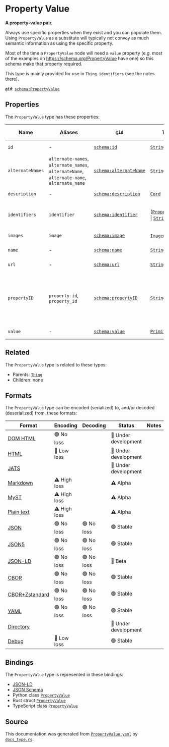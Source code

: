 # Property Value

**A property-value pair.**

Always use specific properties when they exist and you can populate them.
Using `PropertyValue` as a substitute will typically not convey as much semantic
information as using the specific property.

Most of the time a `PropertyValue` node will need a `value` property
(e.g. most of the examples on https://schema.org/PropertyValue have one)
so this schema make that property required.

This type is mainly provided for use in `Thing.identifiers` (see the notes there).


**`@id`**: [`schema:PropertyValue`](https://schema.org/PropertyValue)

## Properties

The `PropertyValue` type has these properties:

| Name             | Aliases                                                                                   | `@id`                                                      | Type                                                                                                                                                                                                                  | Description                                                                    | Inherited from                                                                                   |
| ---------------- | ----------------------------------------------------------------------------------------- | ---------------------------------------------------------- | --------------------------------------------------------------------------------------------------------------------------------------------------------------------------------------------------------------------- | ------------------------------------------------------------------------------ | ------------------------------------------------------------------------------------------------ |
| `id`             | -                                                                                         | [`schema:id`](https://schema.org/id)                       | [`String`](https://github.com/stencila/stencila/blob/main/docs/reference/schema/data/string.md)                                                                                                                       | The identifier for this item.                                                  | [`Entity`](https://github.com/stencila/stencila/blob/main/docs/reference/schema/other/entity.md) |
| `alternateNames` | `alternate-names`, `alternate_names`, `alternateName`, `alternate-name`, `alternate_name` | [`schema:alternateName`](https://schema.org/alternateName) | [`String`](https://github.com/stencila/stencila/blob/main/docs/reference/schema/data/string.md)*                                                                                                                      | Alternate names (aliases) for the item.                                        | [`Thing`](https://github.com/stencila/stencila/blob/main/docs/reference/schema/other/thing.md)   |
| `description`    | -                                                                                         | [`schema:description`](https://schema.org/description)     | [`Cord`](https://github.com/stencila/stencila/blob/main/docs/reference/schema/data/cord.md)                                                                                                                           | A description of the item.                                                     | [`Thing`](https://github.com/stencila/stencila/blob/main/docs/reference/schema/other/thing.md)   |
| `identifiers`    | `identifier`                                                                              | [`schema:identifier`](https://schema.org/identifier)       | ([`PropertyValue`](https://github.com/stencila/stencila/blob/main/docs/reference/schema/other/property-value.md) \| [`String`](https://github.com/stencila/stencila/blob/main/docs/reference/schema/data/string.md))* | Any kind of identifier for any kind of Thing.                                  | [`Thing`](https://github.com/stencila/stencila/blob/main/docs/reference/schema/other/thing.md)   |
| `images`         | `image`                                                                                   | [`schema:image`](https://schema.org/image)                 | [`ImageObject`](https://github.com/stencila/stencila/blob/main/docs/reference/schema/works/image-object.md)*                                                                                                          | Images of the item.                                                            | [`Thing`](https://github.com/stencila/stencila/blob/main/docs/reference/schema/other/thing.md)   |
| `name`           | -                                                                                         | [`schema:name`](https://schema.org/name)                   | [`String`](https://github.com/stencila/stencila/blob/main/docs/reference/schema/data/string.md)                                                                                                                       | The name of the item.                                                          | [`Thing`](https://github.com/stencila/stencila/blob/main/docs/reference/schema/other/thing.md)   |
| `url`            | -                                                                                         | [`schema:url`](https://schema.org/url)                     | [`String`](https://github.com/stencila/stencila/blob/main/docs/reference/schema/data/string.md)                                                                                                                       | The URL of the item.                                                           | [`Thing`](https://github.com/stencila/stencila/blob/main/docs/reference/schema/other/thing.md)   |
| `propertyID`     | `property-id`, `property_id`                                                              | [`schema:propertyID`](https://schema.org/propertyID)       | [`String`](https://github.com/stencila/stencila/blob/main/docs/reference/schema/data/string.md)                                                                                                                       | A commonly used identifier for the characteristic represented by the property. | -                                                                                                |
| `value`          | -                                                                                         | [`schema:value`](https://schema.org/value)                 | [`Primitive`](https://github.com/stencila/stencila/blob/main/docs/reference/schema/data/primitive.md)                                                                                                                 | The value of the property.                                                     | -                                                                                                |

## Related

The `PropertyValue` type is related to these types:

- Parents: [`Thing`](https://github.com/stencila/stencila/blob/main/docs/reference/schema/other/thing.md)
- Children: none

## Formats

The `PropertyValue` type can be encoded (serialized) to, and/or decoded (deserialized) from, these formats:

| Format                                                                                               | Encoding     | Decoding  | Status              | Notes |
| ---------------------------------------------------------------------------------------------------- | ------------ | --------- | ------------------- | ----- |
| [DOM HTML](https://github.com/stencila/stencila/blob/main/docs/reference/formats/dom.html.md)        | 🟢 No loss    |           | 🚧 Under development |       |
| [HTML](https://github.com/stencila/stencila/blob/main/docs/reference/formats/html.md)                | 🔷 Low loss   |           | 🚧 Under development |       |
| [JATS](https://github.com/stencila/stencila/blob/main/docs/reference/formats/jats.md)                |              |           | 🚧 Under development |       |
| [Markdown](https://github.com/stencila/stencila/blob/main/docs/reference/formats/markdown.md)        | ⚠️ High loss |           | ⚠️ Alpha            |       |
| [MyST](https://github.com/stencila/stencila/blob/main/docs/reference/formats/myst.md)                | ⚠️ High loss |           | ⚠️ Alpha            |       |
| [Plain text](https://github.com/stencila/stencila/blob/main/docs/reference/formats/text.md)          | ⚠️ High loss |           | ⚠️ Alpha            |       |
| [JSON](https://github.com/stencila/stencila/blob/main/docs/reference/formats/json.md)                | 🟢 No loss    | 🟢 No loss | 🟢 Stable            |       |
| [JSON5](https://github.com/stencila/stencila/blob/main/docs/reference/formats/json5.md)              | 🟢 No loss    | 🟢 No loss | 🟢 Stable            |       |
| [JSON-LD](https://github.com/stencila/stencila/blob/main/docs/reference/formats/jsonld.md)           | 🟢 No loss    | 🟢 No loss | 🔶 Beta              |       |
| [CBOR](https://github.com/stencila/stencila/blob/main/docs/reference/formats/cbor.md)                | 🟢 No loss    | 🟢 No loss | 🟢 Stable            |       |
| [CBOR+Zstandard](https://github.com/stencila/stencila/blob/main/docs/reference/formats/cbor.zstd.md) | 🟢 No loss    | 🟢 No loss | 🟢 Stable            |       |
| [YAML](https://github.com/stencila/stencila/blob/main/docs/reference/formats/yaml.md)                | 🟢 No loss    | 🟢 No loss | 🟢 Stable            |       |
| [Directory](https://github.com/stencila/stencila/blob/main/docs/reference/formats/directory.md)      |              |           | 🚧 Under development |       |
| [Debug](https://github.com/stencila/stencila/blob/main/docs/reference/formats/debug.md)              | 🔷 Low loss   |           | 🟢 Stable            |       |

## Bindings

The `PropertyValue` type is represented in these bindings:

- [JSON-LD](https://stencila.org/PropertyValue.jsonld)
- [JSON Schema](https://stencila.org/PropertyValue.schema.json)
- Python class [`PropertyValue`](https://github.com/stencila/stencila/blob/main/python/python/stencila/types/property_value.py)
- Rust struct [`PropertyValue`](https://github.com/stencila/stencila/blob/main/rust/schema/src/types/property_value.rs)
- TypeScript class [`PropertyValue`](https://github.com/stencila/stencila/blob/main/ts/src/types/PropertyValue.ts)

## Source

This documentation was generated from [`PropertyValue.yaml`](https://github.com/stencila/stencila/blob/main/schema/PropertyValue.yaml) by [`docs_type.rs`](https://github.com/stencila/stencila/blob/main/rust/schema-gen/src/docs_type.rs).
